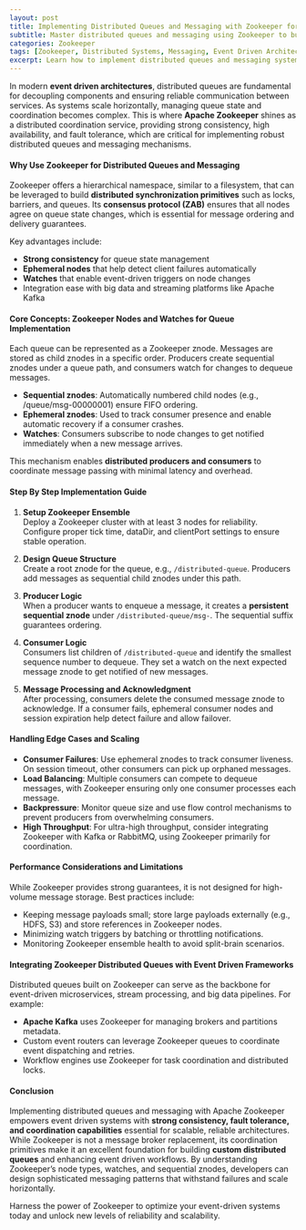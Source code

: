 ```yaml
---
layout: post
title: Implementing Distributed Queues and Messaging with Zookeeper for Event Driven Systems  
subtitle: Master distributed queues and messaging using Zookeeper to build scalable, reliable event driven architectures  
categories: Zookeeper  
tags: [Zookeeper, Distributed Systems, Messaging, Event Driven Architecture, Kafka, ZooKeeper Queues, Big Data, Scalability]  
excerpt: Learn how to implement distributed queues and messaging systems using Apache Zookeeper to enhance scalability and reliability in event driven architectures.  
---
```

In modern **event driven architectures**, distributed queues are fundamental for decoupling components and ensuring reliable communication between services. As systems scale horizontally, managing queue state and coordination becomes complex. This is where **Apache Zookeeper** shines as a distributed coordination service, providing strong consistency, high availability, and fault tolerance, which are critical for implementing robust distributed queues and messaging mechanisms.

#### Why Use Zookeeper for Distributed Queues and Messaging

Zookeeper offers a hierarchical namespace, similar to a filesystem, that can be leveraged to build **distributed synchronization primitives** such as locks, barriers, and queues. Its **consensus protocol (ZAB)** ensures that all nodes agree on queue state changes, which is essential for message ordering and delivery guarantees.

Key advantages include:

- **Strong consistency** for queue state management  
- **Ephemeral nodes** that help detect client failures automatically  
- **Watches** that enable event-driven triggers on node changes  
- Integration ease with big data and streaming platforms like Apache Kafka  

#### Core Concepts: Zookeeper Nodes and Watches for Queue Implementation

Each queue can be represented as a Zookeeper znode. Messages are stored as child znodes in a specific order. Producers create sequential znodes under a queue path, and consumers watch for changes to dequeue messages.

- **Sequential znodes**: Automatically numbered child nodes (e.g., /queue/msg-00000001) ensure FIFO ordering.  
- **Ephemeral znodes**: Used to track consumer presence and enable automatic recovery if a consumer crashes.  
- **Watches**: Consumers subscribe to node changes to get notified immediately when a new message arrives.

This mechanism enables **distributed producers and consumers** to coordinate message passing with minimal latency and overhead.

#### Step By Step Implementation Guide

1. **Setup Zookeeper Ensemble**  
   Deploy a Zookeeper cluster with at least 3 nodes for reliability. Configure proper tick time, dataDir, and clientPort settings to ensure stable operation.

2. **Design Queue Structure**  
   Create a root znode for the queue, e.g., `/distributed-queue`. Producers add messages as sequential child znodes under this path.

3. **Producer Logic**  
   When a producer wants to enqueue a message, it creates a **persistent sequential znode** under `/distributed-queue/msg-`. The sequential suffix guarantees ordering.

4. **Consumer Logic**  
   Consumers list children of `/distributed-queue` and identify the smallest sequence number to dequeue. They set a watch on the next expected message znode to get notified of new messages.

5. **Message Processing and Acknowledgment**  
   After processing, consumers delete the consumed message znode to acknowledge. If a consumer fails, ephemeral consumer nodes and session expiration help detect failure and allow failover.

#### Handling Edge Cases and Scaling

- **Consumer Failures**: Use ephemeral znodes to track consumer liveness. On session timeout, other consumers can pick up orphaned messages.  
- **Load Balancing**: Multiple consumers can compete to dequeue messages, with Zookeeper ensuring only one consumer processes each message.  
- **Backpressure**: Monitor queue size and use flow control mechanisms to prevent producers from overwhelming consumers.  
- **High Throughput**: For ultra-high throughput, consider integrating Zookeeper with Kafka or RabbitMQ, using Zookeeper primarily for coordination.

#### Performance Considerations and Limitations

While Zookeeper provides strong guarantees, it is not designed for high-volume message storage. Best practices include:

- Keeping message payloads small; store large payloads externally (e.g., HDFS, S3) and store references in Zookeeper nodes.  
- Minimizing watch triggers by batching or throttling notifications.  
- Monitoring Zookeeper ensemble health to avoid split-brain scenarios.

#### Integrating Zookeeper Distributed Queues with Event Driven Frameworks

Distributed queues built on Zookeeper can serve as the backbone for event-driven microservices, stream processing, and big data pipelines. For example:

- **Apache Kafka** uses Zookeeper for managing brokers and partitions metadata.  
- Custom event routers can leverage Zookeeper queues to coordinate event dispatching and retries.  
- Workflow engines use Zookeeper for task coordination and distributed locks.

#### Conclusion

Implementing distributed queues and messaging with Apache Zookeeper empowers event driven systems with **strong consistency, fault tolerance, and coordination capabilities** essential for scalable, reliable architectures. While Zookeeper is not a message broker replacement, its coordination primitives make it an excellent foundation for building **custom distributed queues** and enhancing event driven workflows. By understanding Zookeeper’s node types, watches, and sequential znodes, developers can design sophisticated messaging patterns that withstand failures and scale horizontally.

Harness the power of Zookeeper to optimize your event-driven systems today and unlock new levels of reliability and scalability.
